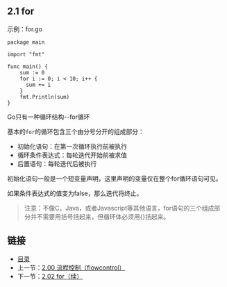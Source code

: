 ## 2.1 for

示例：for.go

    package main

    import "fmt"

    func main() {
        sum := 0
        for i := 0; i < 10; i++ {
          sum += i
        }
        fmt.Println(sum)
    }

Go只有一种循环结构--for循环

基本的`for`的循环包含三个由分号分开的组成部分：

* 初始化语句：在第一次循环执行前被执行
* 循环条件表达式：每轮迭代开始前被求值
* 后置语句：每轮迭代后被执行

初始化语句一般是一个短变量声明，这里声明的变量仅在整个for循环语句可见。

如果条件表达式的值变为false，那么迭代将终止。

>注意：不像C，Java，或者Javascript等其他语言，for语句的三个组成部分并不需要用括号括起来，但循环体必须用{}括起来。

## 链接
* [目录](https://github.com/gnefiy/go-tour-zh/blob/master/README.md)
* 上一节：[2.00 流程控制（flowcontrol）](https://github.com/gnefiy/go-tour-zh/blob/master/tour/flowcontrol/02.00.md)
* 下一节：[2.02 for（续）](https://github.com/gnefiy/go-tour-zh/blob/master/tour/flowcontrol/02.02.md)
